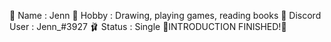 🌸 Name : Jenn
🐨 Hobby : Drawing, playing games, reading books
🍜 Discord User : Jenn_#3927
🩰 Status : Single
💎INTRODUCTION FINISHED!💎
